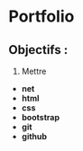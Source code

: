 # Portfolio
## Objectifs :
1. Mettre
- **net**
- **html**
- **css**
- **bootstrap**
- **git**
- **github**            
